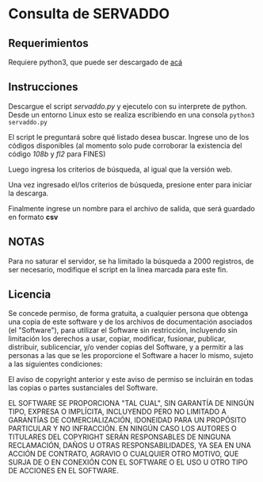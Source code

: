 # Consulta de SERVADDO

## Requerimientos

Requiere python3, que puede ser descargado de [acá](https://www.python.org/download/releases/3.0/)

## Instrucciones

Descargue el script *servaddo.py* y ejecutelo con su interprete de python.
Desde un entorno Linux esto se realiza escribiendo en una consola
`python3 servaddo.py`

El script le preguntará sobre qué listado desea buscar. Ingrese uno de los códigos disponibles
(al momento solo pude corroborar la existencia del código *108b* y *fl2* para FINES)

Luego ingresa los criterios de búsqueda, al igual que la versión web.

Una vez ingresado el/los criterios de búsqueda, presione enter para iniciar la descarga.

Finalmente ingrese un nombre para el archivo de salida, que será guardado en formato **csv**

## NOTAS

Para no saturar el servidor, se ha limitado la búsqueda a 2000 registros, de ser necesario, modifique el script en la linea marcada para este fin.


## Licencia

Se concede permiso, de forma gratuita, a cualquier persona que obtenga una copia de este software y de los archivos de documentación asociados (el "Software"), para utilizar el Software sin restricción, incluyendo sin limitación los derechos a usar, copiar, modificar, fusionar, publicar, distribuir, sublicenciar, y/o vender copias del Software, y a permitir a las personas a las que se les proporcione el Software a hacer lo mismo, sujeto a las siguientes condiciones:

El aviso de copyright anterior y este aviso de permiso se incluirán en todas las copias o partes sustanciales del Software.

EL SOFTWARE SE PROPORCIONA "TAL CUAL", SIN GARANTÍA DE NINGÚN TIPO, EXPRESA O IMPLÍCITA, INCLUYENDO PERO NO LIMITADO A GARANTÍAS DE COMERCIALIZACIÓN, IDONEIDAD PARA UN PROPÓSITO PARTICULAR Y NO INFRACCIÓN. EN NINGÚN CASO LOS AUTORES O TITULARES DEL COPYRIGHT SERÁN RESPONSABLES DE NINGUNA RECLAMACIÓN, DAÑOS U OTRAS RESPONSABILIDADES, YA SEA EN UNA ACCIÓN DE CONTRATO, AGRAVIO O CUALQUIER OTRO MOTIVO, QUE SURJA DE O EN CONEXIÓN CON EL SOFTWARE O EL USO U OTRO TIPO DE ACCIONES EN EL SOFTWARE.
